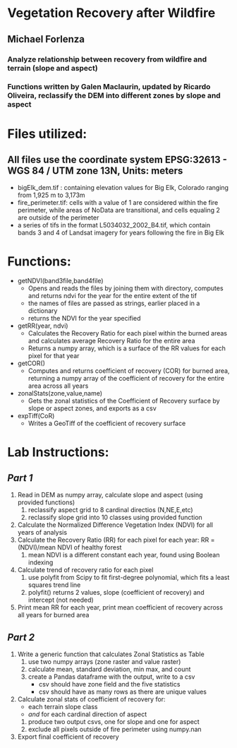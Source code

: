 
# Vegetation Recovery after Wildfire
## Michael Forlenza
### Analyze relationship between recovery from wildfire and terrain (slope and aspect)

### Functions written by Galen Maclaurin, updated by Ricardo Oliveira, reclassify the DEM into different zones by slope and aspect
# Files utilized:
## All files use the coordinate system EPSG:32613 - WGS 84 / UTM zone 13N, Units: meters
- bigElk_dem.tif : containing elevation values for Big Elk, Colorado ranging from 1,925 m to 3,173m
- fire_perimeter.tif: cells with a value of 1 are considered within the fire perimeter, while areas of NoData are transitional, and cells equaling 2 are outside of the perimeter
- a series of tifs in the format L5034032_2002_B4.tif, which contain bands 3 and 4 of Landsat imagery for years following the fire in Big Elk


# Functions:
- getNDVI(band3file,band4file)
    - Opens and reads the files by joining them with directory, computes and returns ndvi for the year
    for the entire extent of the tif
     - the names of files are passed as strings, earlier placed in a dictionary
    - returns the NDVI for the year specified
- getRR(year, ndvi)
    - Calculates the Recovery Ratio for each pixel within the burned areas and calculates average Recovery Ratio for the entire area
    - Returns a numpy array, which is a surface of the RR values for each pixel for that year
- getCOR()
    - Computes and returns coefficient of recovery (COR) for burned area, returning a numpy array of the coefficient of recovery for the entire area across all years
- zonalStats(zone,value,name)
    - Gets the zonal statistics of the Coefficient of Recovery surface by slope or aspect zones, and exports as a csv
- expTiff(CoR)
    - Writes a GeoTiff of the coefficient of recovery surface

# Lab Instructions:
## *Part 1*
1. Read in DEM as numpy array, calculate slope and aspect (using provided functions)
    1. reclassify aspect grid to 8 cardinal directios (N,NE,E,etc)
    2. reclassify slope grid into 10 classes using provided function
2. Calculate the Normalized Difference Vegetation Index (NDVI) for all years of analysis
3. Calculate the Recovery Ratio (RR) for each pixel for each year:
    RR = (NDVI)/mean NDVI of healthy forest
    1. mean NDVI is a different constant each year, found using Boolean indexing
4. Calculate trend of recovery ratio for each pixel
    1. use polyfit from Scipy to fit first-degree polynomial, which fits a least squares trend line
    2. polyfit() returns 2 values, slope (coefficient of recovery) and intercept (not needed)
5. Print mean RR for each year, print mean coefficient of recovery across all years for burned area

## *Part 2*
1. Write a generic function that calculates Zonal Statistics as Table
    1. use two numpy arrays (zone raster and value raster)
    2. calculate mean, standard deviation, min max, and count
    3. create a Pandas dataframe with the output, write to a csv
        - csv should have zone field and the five statistics
        - csv should have as many rows as there are unique values
2. Calculate zonal stats of coefficient of recovery for:
    - each terrain slope class
    - *and* for each cardinal direction of aspect
    1. produce two output csvs, one for slope and one for aspect
    2. exclude all pixels outside of fire perimeter using numpy.nan
3. Export final coefficient of recovery
    

